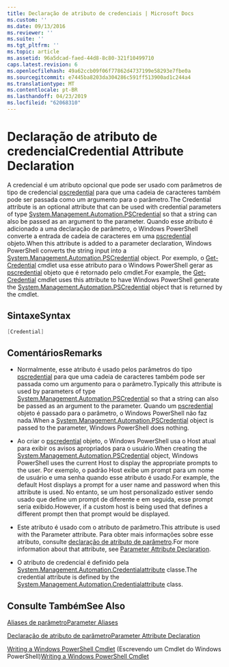 ```yaml
---
title: Declaração de atributo de credenciais | Microsoft Docs
ms.custom: ''
ms.date: 09/13/2016
ms.reviewer: ''
ms.suite: ''
ms.tgt_pltfrm: ''
ms.topic: article
ms.assetid: 96a5dcad-faed-44d8-8c80-321f10499710
caps.latest.revision: 6
ms.openlocfilehash: 49a62ccb09f06f77862d4737199e58293e7fbe0a
ms.sourcegitcommit: e7445ba8203da304286c591ff513900ad1c244a4
ms.translationtype: MT
ms.contentlocale: pt-BR
ms.lasthandoff: 04/23/2019
ms.locfileid: "62068310"
---
```

# <a name="credential-attribute-declaration"></a><span data-ttu-id="cf71d-102">Declaração de atributo de credencial</span><span class="sxs-lookup"><span data-stu-id="cf71d-102">Credential Attribute Declaration</span></span>

<span data-ttu-id="cf71d-103">A credencial é um atributo opcional que pode ser usado com parâmetros de tipo de credencial [pscredential](/dotnet/api/System.Management.Automation.PSCredential) para que uma cadeia de caracteres também pode ser passada como um argumento para o parâmetro.</span><span class="sxs-lookup"><span data-stu-id="cf71d-103">The Credential attribute is an optional attribute that can be used with credential parameters of type [System.Management.Automation.PSCredential](/dotnet/api/System.Management.Automation.PSCredential) so that a string can also be passed as an argument to the parameter.</span></span> <span data-ttu-id="cf71d-104">Quando esse atributo é adicionado a uma declaração de parâmetro, o Windows PowerShell converte a entrada de cadeia de caracteres em uma [pscredential](/dotnet/api/System.Management.Automation.PSCredential) objeto.</span><span class="sxs-lookup"><span data-stu-id="cf71d-104">When this attribute is added to a parameter declaration, Windows PowerShell converts the string input into a [System.Management.Automation.PSCredential](/dotnet/api/System.Management.Automation.PSCredential) object.</span></span> <span data-ttu-id="cf71d-105">Por exemplo, o [Get-Credential](/powershell/module/Microsoft.PowerShell.Security/Get-Credential) cmdlet usa esse atributo para o Windows PowerShell gerar as [pscredential](/dotnet/api/System.Management.Automation.PSCredential) objeto que é retornado pelo cmdlet.</span><span class="sxs-lookup"><span data-stu-id="cf71d-105">For example, the [Get-Credential](/powershell/module/Microsoft.PowerShell.Security/Get-Credential) cmdlet uses this attribute to have Windows PowerShell generate the [System.Management.Automation.PSCredential](/dotnet/api/System.Management.Automation.PSCredential) object that is returned by the cmdlet.</span></span>

## <a name="syntax"></a><span data-ttu-id="cf71d-106">Sintaxe</span><span class="sxs-lookup"><span data-stu-id="cf71d-106">Syntax</span></span>

```csharp
[Credential]
```

## <a name="remarks"></a><span data-ttu-id="cf71d-107">Comentários</span><span class="sxs-lookup"><span data-stu-id="cf71d-107">Remarks</span></span>

- <span data-ttu-id="cf71d-108">Normalmente, esse atributo é usado pelos parâmetros do tipo [pscredential](/dotnet/api/System.Management.Automation.PSCredential) para que uma cadeia de caracteres também pode ser passada como um argumento para o parâmetro.</span><span class="sxs-lookup"><span data-stu-id="cf71d-108">Typically this attribute is used by parameters of type [System.Management.Automation.PSCredential](/dotnet/api/System.Management.Automation.PSCredential) so that a string can also be passed as an argument to the parameter.</span></span> <span data-ttu-id="cf71d-109">Quando um [pscredential](/dotnet/api/System.Management.Automation.PSCredential) objeto é passado para o parâmetro, o Windows PowerShell não faz nada.</span><span class="sxs-lookup"><span data-stu-id="cf71d-109">When a [System.Management.Automation.PSCredential](/dotnet/api/System.Management.Automation.PSCredential) object is passed to the parameter, Windows PowerShell does nothing.</span></span>

- <span data-ttu-id="cf71d-110">Ao criar o [pscredential](/dotnet/api/System.Management.Automation.PSCredential) objeto, o Windows PowerShell usa o Host atual para exibir os avisos apropriados para o usuário.</span><span class="sxs-lookup"><span data-stu-id="cf71d-110">When creating the [System.Management.Automation.PSCredential](/dotnet/api/System.Management.Automation.PSCredential) object, Windows PowerShell uses the current Host to display the appropriate prompts to the user.</span></span> <span data-ttu-id="cf71d-111">Por exemplo, o padrão Host exibe um prompt para um nome de usuário e uma senha quando esse atributo é usado.</span><span class="sxs-lookup"><span data-stu-id="cf71d-111">For example, the default Host displays a prompt for a user name and password when this attribute is used.</span></span> <span data-ttu-id="cf71d-112">No entanto, se um host personalizado estiver sendo usado que define um prompt de diferente e em seguida, esse prompt seria exibido.</span><span class="sxs-lookup"><span data-stu-id="cf71d-112">However, if a custom host is being used that defines a different prompt then that prompt would be displayed.</span></span>

- <span data-ttu-id="cf71d-113">Este atributo é usado com o atributo de parâmetro.</span><span class="sxs-lookup"><span data-stu-id="cf71d-113">This attribute is used with the Parameter attribute.</span></span> <span data-ttu-id="cf71d-114">Para obter mais informações sobre esse atributo, consulte [declaração de atributo de parâmetro](./parameter-attribute-declaration.md).</span><span class="sxs-lookup"><span data-stu-id="cf71d-114">For more information about that attribute, see [Parameter Attribute Declaration](./parameter-attribute-declaration.md).</span></span>

- <span data-ttu-id="cf71d-115">O atributo de credencial é definido pela [System.Management.Automation.Credentialattribute](/dotnet/api/System.Management.Automation.CredentialAttribute) classe.</span><span class="sxs-lookup"><span data-stu-id="cf71d-115">The credential attribute is defined by the [System.Management.Automation.Credentialattribute](/dotnet/api/System.Management.Automation.CredentialAttribute) class.</span></span>

## <a name="see-also"></a><span data-ttu-id="cf71d-116">Consulte Também</span><span class="sxs-lookup"><span data-stu-id="cf71d-116">See Also</span></span>

[<span data-ttu-id="cf71d-117">Aliases de parâmetro</span><span class="sxs-lookup"><span data-stu-id="cf71d-117">Parameter Aliases</span></span>](./parameter-aliases.md)

[<span data-ttu-id="cf71d-118">Declaração de atributo de parâmetro</span><span class="sxs-lookup"><span data-stu-id="cf71d-118">Parameter Attribute Declaration</span></span>](./parameter-attribute-declaration.md)

<span data-ttu-id="cf71d-119">[Writing a Windows PowerShell Cmdlet](./writing-a-windows-powershell-cmdlet.md) (Escrevendo um Cmdlet do Windows PowerShell)</span><span class="sxs-lookup"><span data-stu-id="cf71d-119">[Writing a Windows PowerShell Cmdlet](./writing-a-windows-powershell-cmdlet.md)</span></span>
